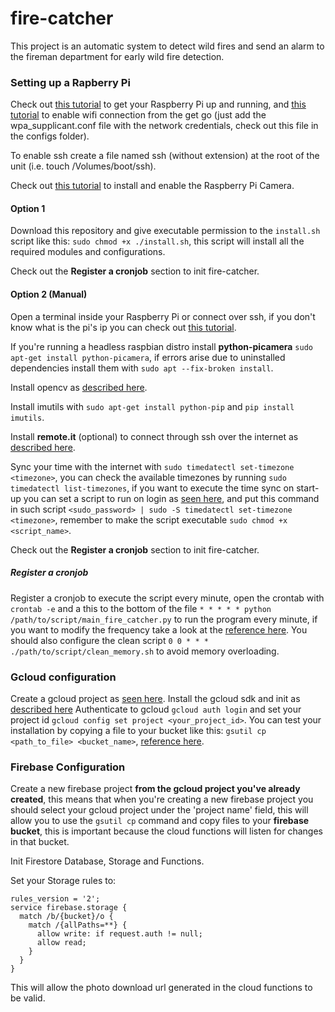 # fire-catcher

This project is an automatic system to detect wild fires and send an alarm to the fireman department for early wild fire detection.

### Setting up a Rapberry Pi

Check out [this tutorial](https://geekytheory.com/tutorial-raspberry-pi-1-el-primer-encendido) to get your Raspberry Pi up and running, and [this tutorial](https://weworkweplay.com/play/automatically-connect-a-raspberry-pi-to-a-wifi-network/) to enable wifi connection from the get go (just add the wpa_supplicant.conf file with the network credentials, check out this file in the configs folder).

To enable ssh create a file named ssh (without extension) at the root of the unit (i.e. touch /Volumes/boot/ssh).

Check out [this tutorial](https://thepihut.com/blogs/raspberry-pi-tutorials/16021420-how-to-install-use-the-raspberry-pi-camera) to install and enable the Raspberry Pi Camera.

#### Option 1

Download this repository and give executable permission to the `install.sh` script like this: `sudo chmod +x ./install.sh`, this script will install all the required modules and configurations.

Check out the **Register a cronjob** section to init fire-catcher.

#### Option 2 (Manual)

Open a terminal inside your Raspberry Pi or connect over ssh, if you don't know what is the pi's ip you can check out [this tutorial](https://itsfoss.com/how-to-find-what-devices-are-connected-to-network-in-ubuntu/).

If you're running a headless raspbian distro install **python-picamera** `sudo apt-get install python-picamera`, if errors arise due to uninstalled dependencies install them with `sudo apt --fix-broken install`.

Install opencv as [described here](https://robologs.net/2014/04/25/instalar-opencv-en-raspberry-pi-2/).

Install imutils with `sudo apt-get install python-pip` and `pip install imutils`.

Install **remote.it** (optional) to connect through ssh over the internet as [described here](https://docs.remote.it/platforms/quick-start-on-raspberry-pi/install-remote.it).

Sync your time with the internet with `sudo timedatectl set-timezone <timezone>`, you can check the available timezones by running `sudo timedatectl list-timezones`, if you want to execute the time sync on start-up you can set a script to run on login as [seen here](https://raspberrypi.stackexchange.com/questions/8734/execute-script-on-start-up), and put this command in such script `<sudo_password> | sudo -S timedatectl set-timezone <timezone>`, remember to make the script executable `sudo chmod +x <script_name>`.

Check out the **Register a cronjob** section to init fire-catcher.

##### Register a cronjob

Register a cronjob to execute the script every minute, open the crontab with `crontab -e` and a this to the bottom of the file `* * * * * python /path/to/script/main_fire_catcher.py` to run the program every minute, if you want to modify the frequency take a look at the [reference here](https://www.cyberciti.biz/faq/how-do-i-add-jobs-to-cron-under-linux-or-unix-oses/).
You should also configure the clean script `0 0 * * * ./path/to/script/clean_memory.sh` to avoid memory overloading.


### Gcloud configuration

Create a gcloud project as [seen here](https://cloud.google.com/resource-manager/docs/creating-managing-projects).
Install the gcloud sdk and init as [described here](https://cloud.google.com/sdk/install)
Authenticate to gcloud `gcloud auth login` and set your project id `gcloud config set project <your_project_id>`.
You can test your installation by copying a file to your bucket like this: `gsutil cp <path_to_file> <bucket_name>`, [reference here](https://cloud.google.com/storage/docs/gsutil/commands/cp).

### Firebase Configuration

Create a new firebase project **from the gcloud project you've already created**, this means that when you're creating a new firebase project you should select your gcloud project under the 'project name' field, this will allow you to use the `gsutil cp` command and copy files to your **firebase bucket**, this is important because the cloud functions will listen for changes in that bucket.

Init Firestore Database, Storage and Functions.

Set your Storage rules to:
```
rules_version = '2';
service firebase.storage {
  match /b/{bucket}/o {
    match /{allPaths=**} {
      allow write: if request.auth != null;
      allow read;
    }
  }
}
```
This will allow the photo download url generated in the cloud functions to be valid.

